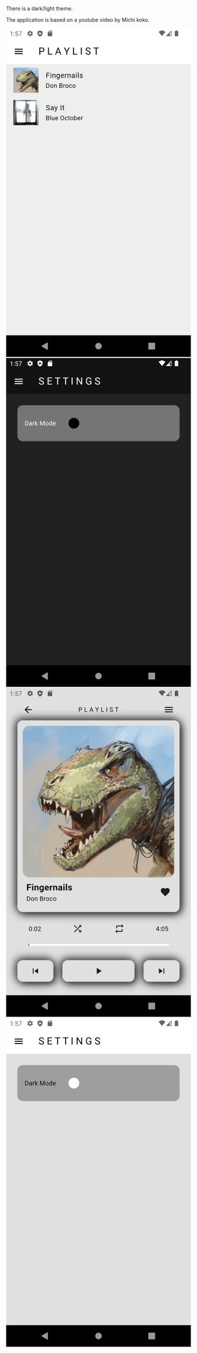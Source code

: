 There is a dark/light theme.

The application is based on a youtube video by Michi koko.

![Screenshots](Screenshots/Screenshot_1.png)
![Screenshots](Screenshots/Screenshot_2.png)
![Screenshots](Screenshots/Screenshot_3.png)
![Screenshots](Screenshots/Screenshot_4.png)